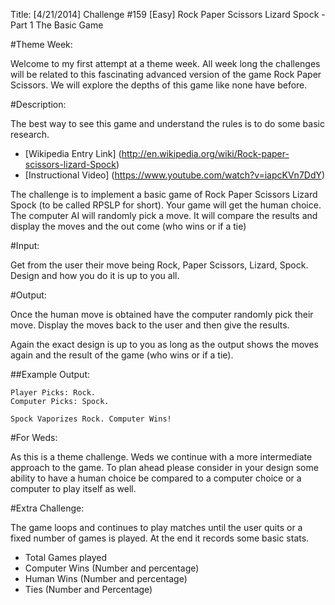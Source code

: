 Title: [4/21/2014] Challenge #159 [Easy] Rock Paper Scissors Lizard Spock - Part 1 The Basic Game

#Theme Week:

Welcome to my first attempt at a theme week. All week long the challenges will be related to this fascinating advanced version of the game Rock Paper Scissors. We will explore the depths of this game like none have before.

#Description:

The best way to see this game and understand the rules is to do some basic research.

* [Wikipedia Entry Link] (http://en.wikipedia.org/wiki/Rock-paper-scissors-lizard-Spock)
* [Instructional Video] (https://www.youtube.com/watch?v=iapcKVn7DdY)


The challenge is to implement a basic game of Rock Paper Scissors Lizard Spock (to be called RPSLP for short). Your game will get the human choice. The computer AI will randomly pick a move. It will compare the results and display the moves and the out come (who wins or if a tie)

#Input:

Get from the user their move being Rock, Paper Scissors, Lizard, Spock. Design and how you do it is up to you all.

#Output:

Once the human move is obtained have the computer randomly pick their move. Display the moves back to the user and then give the results.

Again the exact design is up to you as long as the output shows the moves again and the result of the game (who wins or if a tie).

##Example Output:


    Player Picks: Rock. 
    Computer Picks: Spock.
    
    Spock Vaporizes Rock. Computer Wins!

#For Weds:

As this is a theme challenge. Weds we continue with a more intermediate approach to the game. To plan ahead please consider in your design some ability to have a human choice be compared to a computer choice or a computer to play itself as well. 

#Extra Challenge:

The game loops and continues to play matches until the user quits or a fixed number of games is played. At the end it records some basic stats.

* Total Games played
* Computer Wins (Number and percentage)
* Human Wins (Number and percentage)
* Ties (Number and Percentage)
